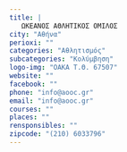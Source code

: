 ```yaml
---
title: |
   ΩΚΕΑΝΟΣ ΑΘΛΗΤΙΚΟΣ ΟΜΙΛΟΣ
city: "Αθήνα"
perioxi: ""
categories: "Αθλητισμός"
subcategories: "Κολύμβηση"
logo-img: "ΟΑΚΑ Τ.Θ. 67507"
website: ""
facebook: ""
phone: "info@aooc.gr"
email: "info@aooc.gr"
courses: ""
places: ""
rensponsibles: ""
zipcode: "(210) 6033796"
---
```




